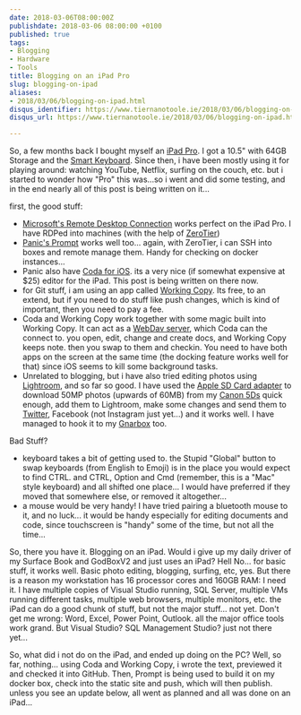 ```yaml
---
date: 2018-03-06T08:00:00Z
publishdate: 2018-03-06 08:00:00 +0100
published: true
tags:
- Blogging
- Hardware
- Tools
title: Blogging on an iPad Pro
slug: blogging-on-ipad
aliases:
- 2018/03/06/blogging-on-ipad.html
disqus_identifier: https://www.tiernanotoole.ie/2018/03/06/blogging-on-ipad.html
disqus_url: https://www.tiernanotoole.ie/2018/03/06/blogging-on-ipad.html

---
```

 So, a few months back I bought myself an [iPad Pro][1]. I got a 10.5" with 64GB Storage and the [Smart Keyboard][2]. Since then, i have been mostly using it for playing around: watching YouTube, Netflix, surfing on the couch, etc. but i started to wonder how "Pro" this was...so i went and did some testing, and in the end nearly all of this post is being written on it... 

first, the good stuff:

* [Microsoft's Remote Desktop Connection][4] works perfect on the iPad Pro. I have RDPed into machines (with the help of [ZeroTier][5])
* [Panic's Prompt][3] works well too... again, with ZeroTier, i can SSH into boxes and remote manage them. Handy for checking on docker instances...
* Panic also have [Coda for iOS][6]. its a very nice (if somewhat expensive at $25) editor for the iPad. This post is being written on there now.
* for Git stuff, i am using an app called [Working Copy][7]. Its free, to an extend, but if you need to do stuff like push changes, which is kind of important, then you need to pay a fee. 
* Coda and Working Copy work together with some magic built into Working Copy. It can act as a [WebDav server][8], which Coda can the connect to. you open, edit, change and create docs, and Working Copy keeps note. then you swap to them and checkin. You need to have both apps on the screen at the same time (the docking feature works well for that) since iOS seems to kill some background tasks.
* Unrelated to blogging, but i have also tried editing photos using [Lightroom][9], and so far so good. I have used the [Apple SD Card adapter][10] to download 50MP photos (upwards of 60MB) from my [Canon 5Ds][11] quick enough, add them to Lightroom, make some changes and send them to [Twitter](https://twitter.com/tiernano), Facebook (not Instagram just yet...) and it works well. I have managed to hook it to my [Gnarbox](http://www.gnarbox.com) too. 

Bad Stuff?

* keyboard takes a bit of getting used to. the Stupid "Global" button to swap keyboards (from 
English to Emoji) is in the place you would expect to find CTRL. and CTRL, Option and Cmd (remember, this is a "Mac" style keyboard) and all shifted one place... I would have preferred if they moved that somewhere else, or removed it altogether...
* a mouse would be very handy! I have tried pairing a bluetooth mouse to it, and no luck... it would be handy especially for editing documents and code, since touchscreen is "handy" some of the time, but not all the time...

So, there you have it. Blogging on an iPad. Would i give up my daily driver of my Surface Book and GodBoxV2 and just uses an iPad? Hell No... for basic stuff, it works well. Basic photo editing, blogging, surfing, etc, yes. But there is a reason my workstation has 16 processor cores and 160GB RAM: I need it. I have multiple copies of Visual Studio running, SQL Server, multiple VMs running different tasks, multiple web browsers, multiple monitors, etc. the iPad can do a good chunk of stuff, but not the major stuff... not yet. Don't get me wrong: Word, Excel, Power Point, Outlook. all the major office tools work grand. But Visual Studio? SQL Management Studio? just not there yet...

So, what did i not do on the iPad, and ended up doing on the PC? Well, so far, nothing... using Coda and Working Copy, i wrote the text, previewed it and checked it into GitHub. Then, Prompt is being used to build it on my docker box, check into the static site and push, which will then publish. unless you see an update below, all went as planned and all was done on an iPad...  


[1]:http://www.apple.com/ipad-pro
[2]:https://www.apple.com/shop/product/MPTL2LL/A/smart-keyboard-for-105‑inch-ipad-pro-us-english?fnode=37
[6]:https://itunes.apple.com/us/app/coda/id500906297?mt=8&at=11l4BV
[4]:https://itunes.apple.com/ai/app/microsoft-remote-desktop/id714464092?mt=8
[5]:http://www.zerotier.com
[3]:https://itunes.apple.com/us/app/prompt-2/id917437289?mt=8&uo=4&at=11l4BV
[7]:https://itunes.apple.com/us/app/working-copy/id896694807?mt=8&uo=6&at=1000lHq&ct=workingcopyapp
[8]:https://workingcopyapp.com/manual/webdav-server
[9]:https://itunes.apple.com/ai/app/adobe-lightroom-cc-for-ipad/id804177739?mt=8
[10]:https://www.apple.com/ie/shop/product/MJYT2ZM/A/lightning-to-sd-card-camera-reader
[11]:https://www.usa.canon.com/internet/portal/us/home/products/details/cameras/dslr/eos-5ds